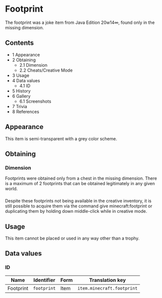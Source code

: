 # Footprint
The footprint was a joke item from Java Edition 20w14∞, found only in the missing dimension.

## Contents
- 1 Appearance
- 2 Obtaining
	- 2.1 Dimension
	- 2.2 Cheats/Creative Mode
- 3 Usage
- 4 Data values
	- 4.1 ID
- 5 History
- 6 Gallery
	- 6.1 Screenshots
- 7 Trivia
- 8 References

## Appearance
This item is semi-transparent with a grey color scheme.

## Obtaining
### Dimension
Footprints were obtained only from a chest in the missing dimension. There is a maximum of 2 footprints that can be obtained legitimately in any given world.

### 
Despite these footprints not being available in the creative inventory, it is still possible to acquire them via the command give <target> minecraft:footprint <amount> or duplicating them by holding down middle-click while in creative mode.

## Usage
This item cannot be placed or used in any way other than a trophy.

## Data values
### ID
| Name      | Identifier  | Form | Translation key            |
|-----------|-------------|------|----------------------------|
| Footprint | `footprint` | Item | `item.minecraft.footprint` |

